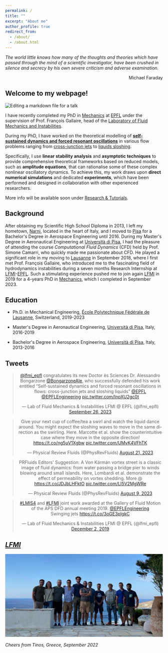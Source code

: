 ```yaml
---
permalink: /
title: ""
excerpt: "About me"
author_profile: true
redirect_from: 
  - /about/
  - /about.html
---
```


_The world little knows how many of the thoughts and theories which have passed through the mind of a scientific investigator, have been crushed in silence and secrecy by his own severe criticism and adverse examination._

<p style="text-align: right;">Michael Faraday</p>


Welcome to my webpage! 
------
![Editing a markdown file for a talk](/images/COVER_BANNER_3-min.jpg)

I have recently completed my PhD in [Mechanics](https://www.epfl.ch/education/phd/edme-mechanics/) at [EPFL](https://www.epfl.ch/en/) under the supervision of Prof. François Gallaire, head of the [Laboratory of Fluid Mechanics and Instabilities](https://www.epfl.ch/labs/lfmi). 

During my PhD, I have worked on the theoretical modelling of **[self-sustained dynamics and forced resonant oscillations](http://Alessandro-Bongarzone.github.io/files/Abstract_PhD.pdf)** in various flow problems ranging from [cross-junction jets](https://alessandro-bongarzone.github.io/research/) to [liquids sloshing](https://alessandro-bongarzone.github.io/research/).

Specifically, I use **linear stability analysis** and **asymptotic techniques** to provide comprehensive theoretical frameworks based on reduced models, such as **amplitude equations**, that can rationalise some of these complex nonlinear oscillatory dynamics. To achieve this, my work draws upon **direct numerical simulations** and dedicated **experiments**, which have been performed and designed in collaboration with other experienced researchers.

More info will be available soon under [Research & Tutorials](https://alessandro-bongarzone.github.io/research/). 

Background
------

After obtaining my Scientific High School Diploma in 2013, I left my hometown, [Narni](https://en.wikipedia.org/wiki/Narni), located in the heart of Italy, and I moved to [Pisa](https://en.wikipedia.org/wiki/Pisa) for a Bachelor's Degree in Aerospace Engineering until 2016. During my Master's Degree in Aeronautical Engineering at [Università di Pisa](https://www.unipi.it), I had the pleasure of attending the course _Computational Fluid Dynamics_ (CFD) held by Prof. Simone Camarri, who quickly made me passionate about CFD. He played a significant role in my moving to [Lausanne](https://en.wikipedia.org/wiki/Lausanne) in September 2018, where I first met Prof. François Gallaire, who introduced me to the fascinating field of hydrodynamics instabilities during a seven months Research Internship at [LFMI](https://www.epfl.ch/labs/lfmi)-[EPFL](https://www.epfl.ch/en/). Such a stimulating experience pushed me to join again [LFMI](https://www.epfl.ch/labs/lfmi) in 2019 for a 4-years PhD in [Mechanics](https://www.epfl.ch/education/phd/edme-mechanics/), which I completed in September 2023. 


Education
------
- Ph.D. in Mechanical Engineering, [École Polytechnique Fédérale de Lausanne](https://www.epfl.ch/en/), Switzerland, 2019-2023
* Master's Degree in Aeronautical Engineering, [Università di Pisa](https://www.unipi.it), Italy, 2016-2019
+ Bachelor's Degree in Aerospace Engineering, [Università di Pisa](https://www.unipi.it), Italy, 2013-2016


Tweets 
------

<blockquote class="twitter-tweet" align="center"><p lang="en" dir="ltr"><a href="https://twitter.com/lfmi_epfl?ref_src=twsrc%5Etfw">@lfmi_epfl</a> congratulates its new Doctor ès Sciences Dr. Alessandro Bongarzone <a href="https://twitter.com/BongarzoneAle?ref_src=twsrc%5Etfw">@BongarzoneAle</a>, who successfully defended his work entitled “Self-sustained dynamics and forced resonant oscillations in flows: cross-junction jets and sloshing liquids” <a href="https://twitter.com/EPFL?ref_src=twsrc%5Etfw">@EPFL</a> <a href="https://twitter.com/EPFLEngineering?ref_src=twsrc%5Etfw">@EPFLEngineering</a> <a href="https://t.co/InpXU2gc0t">pic.twitter.com/InpXU2gc0t</a></p>&mdash; Lab of Fluid Mechanics &amp; Instabilities LFMI @ EPFL (@lfmi_epfl) <a href="https://twitter.com/lfmi_epfl/status/1706740576656216399?ref_src=twsrc%5Etfw">September 26, 2023</a></blockquote> <script async src="https://platform.twitter.com/widgets.js" charset="utf-8"></script>

<blockquote class="twitter-tweet" align="center"><p lang="en" dir="ltr">Give your next cup of coffee/tea a swirl and watch the liquid dance around. You might expect the sloshing waves to move in the same direction as the swirling. Here. Marcotte et al. show the counterintuitive case where they move in the opposite direction! <a href="https://t.co/ng5uV1Xgbw">https://t.co/ng5uV1Xgbw</a> <a href="https://t.co/UMvK4VFhTK">pic.twitter.com/UMvK4VFhTK</a></p>&mdash; Physical Review Fluids (@PhysRevFluids) <a href="https://twitter.com/PhysRevFluids/status/1693673697100345505?ref_src=twsrc%5Etfw">August 21, 2023</a></blockquote> <script async src="https://platform.twitter.com/widgets.js" charset="utf-8"></script>


<blockquote class="twitter-tweet" align="center"><p lang="en" dir="ltr">PRFluids Editors&#39; Suggestion: A Von Kármán vortex street is a classic image of fluid dynamics: from water passing a bridge pier to winds blowing around small islands. Here, Lombardi et al. demonstrate the effect of permeability on vortex shedding. More @ <a href="https://t.co/JDJbLHFktO">https://t.co/JDJbLHFktO</a> <a href="https://t.co/LI5V2MgWRe">pic.twitter.com/LI5V2MgWRe</a></p>&mdash; Physical Review Fluids (@PhysRevFluids) <a href="https://twitter.com/PhysRevFluids/status/1689361846090825729?ref_src=twsrc%5Etfw">August 9, 2023</a></blockquote> <script async src="https://platform.twitter.com/widgets.js" charset="utf-8"></script>


<blockquote class="twitter-tweet" align="center"><p lang="en" dir="ltr"><a href="https://twitter.com/hashtag/LMIS4?src=hash&amp;ref_src=twsrc%5Etfw">#LMIS4</a> and <a href="https://twitter.com/hashtag/LFMI?src=hash&amp;ref_src=twsrc%5Etfw">#LFMI</a> joint work awarded at the Gallery of Fluid Motion of the APS DFD annual meeting 2019. <a href="https://twitter.com/EPFLEngineering?ref_src=twsrc%5Etfw">@EPFLEngineering</a><br>Swinging jets <a href="https://t.co/3oGE3plgkC">https://t.co/3oGE3plgkC</a></p>&mdash; Lab of Fluid Mechanics &amp; Instabilities LFMI @ EPFL (@lfmi_epfl) <a href="https://twitter.com/lfmi_epfl/status/1201520793303289857?ref_src=twsrc%5Etfw">December 2, 2019</a></blockquote> <script async src="https://platform.twitter.com/widgets.js" charset="utf-8"></script>


_[LFMI](https://www.epfl.ch/labs/lfmi)_
------

![LFMI_photo](/images/LFMI_photo_TINOS.JPG)

_Cheers from Tinos, Greece, September 2022_

